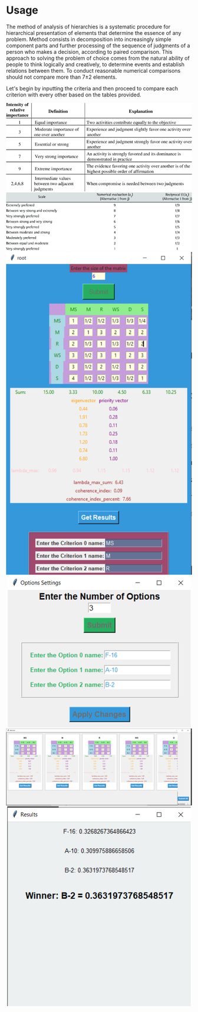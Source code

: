 # Usage

The method of analysis of hierarchies is a systematic procedure for hierarchical
presentation of elements that determine the essence of any problem. Method
consists in decomposition into increasingly simple component parts and further
processing of the sequence of judgments of a person who makes a decision, according to
paired comparison. This approach to solving the problem of choice comes from
the natural ability of people to think logically and creatively, to determine events and
establish relations between them. To conduct reasonable
numerical comparisons should not compare more than 7±2 elements.

Let's begin by inputting the criteria and then proceed to compare each criterion with every other based on the tables provided.

<div style="text-align: center;">
    <img src="https://github.com/Bohdan-Somriakov/decision_maker/blob/main/assets/criteria_description/Saatys-scale-of-relative-importance.png" alt="Saatys-scale1">
</div>

<div style="text-align: center;">
    <img src="https://github.com/Bohdan-Somriakov/decision_maker/blob/main/assets/criteria_description/Saatys-scale-of-relative-importance-SAATY-2005.png" alt="Saatys-scale2">
</div>

<div style="text-align: center;">
    <img src="https://github.com/Bohdan-Somriakov/decision_maker/blob/main/assets/program_output/criteria_input.png" alt="criteria">
</div>

<div style="text-align: center;">
    <img src="https://github.com/Bohdan-Somriakov/decision_maker/blob/main/assets/program_output/options.png" alt="options">
</div>

<div style="text-align: center;">
    <img src="https://github.com/Bohdan-Somriakov/decision_maker/blob/main/assets/program_output/compare.png" alt="compare">
</div>

<div style="text-align: center;">
    <img src="https://github.com/Bohdan-Somriakov/decision_maker/blob/main/assets/program_output/results.png" alt="results">
</div>
